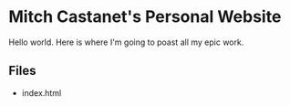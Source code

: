 # Mitch Castanet's Personal Website

Hello world. Here is where I'm going to poast all my epic work.

## Files

- index.html